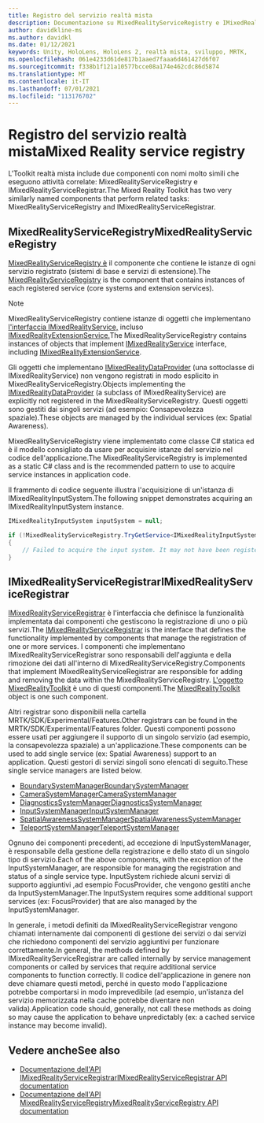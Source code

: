 ```yaml
---
title: Registro del servizio realtà mista
description: Documentazione su MixedRealityServiceRegistry e IMixedRealityServiceRegistrar
author: davidkline-ms
ms.author: davidkl
ms.date: 01/12/2021
keywords: Unity, HoloLens, HoloLens 2, realtà mista, sviluppo, MRTK,
ms.openlocfilehash: 061e4233d61de817b1aaed7faaa6d461427d6f07
ms.sourcegitcommit: f338b1f121a10577bcce08a174e462cdc86d5874
ms.translationtype: MT
ms.contentlocale: it-IT
ms.lasthandoff: 07/01/2021
ms.locfileid: "113176702"
---
```

# <a name="mixed-reality-service-registry"></a><span data-ttu-id="4eac3-104">Registro del servizio realtà mista</span><span class="sxs-lookup"><span data-stu-id="4eac3-104">Mixed Reality service registry</span></span>

<span data-ttu-id="4eac3-105">L'Toolkit realtà mista include due componenti con nomi molto simili che eseguono attività correlate: MixedRealityServiceRegistry e IMixedRealityServiceRegistrar.</span><span class="sxs-lookup"><span data-stu-id="4eac3-105">The Mixed Reality Toolkit has two very similarly named components that perform related tasks: MixedRealityServiceRegistry and IMixedRealityServiceRegistrar.</span></span>

## <a name="mixedrealityserviceregistry"></a><span data-ttu-id="4eac3-106">MixedRealityServiceRegistry</span><span class="sxs-lookup"><span data-stu-id="4eac3-106">MixedRealityServiceRegistry</span></span>

<span data-ttu-id="4eac3-107">[MixedRealityServiceRegistry è](xref:Microsoft.MixedReality.Toolkit.MixedRealityServiceRegistry) il componente che contiene le istanze di ogni servizio registrato (sistemi di base e servizi di estensione).</span><span class="sxs-lookup"><span data-stu-id="4eac3-107">The [MixedRealityServiceRegistry](xref:Microsoft.MixedReality.Toolkit.MixedRealityServiceRegistry) is the component that contains instances of each registered service (core systems and extension services).</span></span>

> [!NOTE]
> <span data-ttu-id="4eac3-108">MixedRealityServiceRegistry contiene istanze di oggetti che implementano [l'interfaccia IMixedRealityService,](xref:Microsoft.MixedReality.Toolkit.IMixedRealityService) incluso [IMixedRealityExtensionService.](xref:Microsoft.MixedReality.Toolkit.IMixedRealityExtensionService)</span><span class="sxs-lookup"><span data-stu-id="4eac3-108">The MixedRealityServiceRegistry contains instances of objects that implement [IMixedRealityService](xref:Microsoft.MixedReality.Toolkit.IMixedRealityService) interface, including [IMixedRealityExtensionService](xref:Microsoft.MixedReality.Toolkit.IMixedRealityExtensionService).</span></span>
>
><span data-ttu-id="4eac3-109">Gli oggetti che implementano [IMixedRealityDataProvider](xref:Microsoft.MixedReality.Toolkit.IMixedRealityDataProvider) (una sottoclasse di IMixedRealityService) non vengono registrati in modo esplicito in MixedRealityServiceRegistry.</span><span class="sxs-lookup"><span data-stu-id="4eac3-109">Objects implementing the [IMixedRealityDataProvider](xref:Microsoft.MixedReality.Toolkit.IMixedRealityDataProvider) (a subclass of IMixedRealityService) are explicitly not registered in the MixedRealityServiceRegistry.</span></span> <span data-ttu-id="4eac3-110">Questi oggetti sono gestiti dai singoli servizi (ad esempio: Consapevolezza spaziale).</span><span class="sxs-lookup"><span data-stu-id="4eac3-110">These objects are managed by the individual services (ex: Spatial Awareness).</span></span>

<span data-ttu-id="4eac3-111">MixedRealityServiceRegistry viene implementato come classe C# statica ed è il modello consigliato da usare per acquisire istanze del servizio nel codice dell'applicazione.</span><span class="sxs-lookup"><span data-stu-id="4eac3-111">The MixedRealityServiceRegistry is implemented as a static C# class and is the recommended pattern to use to acquire service instances in application code.</span></span>

<span data-ttu-id="4eac3-112">Il frammento di codice seguente illustra l'acquisizione di un'istanza di IMixedRealityInputSystem.</span><span class="sxs-lookup"><span data-stu-id="4eac3-112">The following snippet demonstrates acquiring an IMixedRealityInputSystem instance.</span></span>

```c#
IMixedRealityInputSystem inputSystem = null;

if (!MixedRealityServiceRegistry.TryGetService<IMixedRealityInputSystem>(out inputSystem))
{
    // Failed to acquire the input system. It may not have been registered
}
```

## <a name="imixedrealityserviceregistrar"></a><span data-ttu-id="4eac3-113">IMixedRealityServiceRegistrar</span><span class="sxs-lookup"><span data-stu-id="4eac3-113">IMixedRealityServiceRegistrar</span></span>

<span data-ttu-id="4eac3-114">[IMixedRealityServiceRegistrar](xref:Microsoft.MixedReality.Toolkit.IMixedRealityServiceRegistrar) è l'interfaccia che definisce la funzionalità implementata dai componenti che gestiscono la registrazione di uno o più servizi.</span><span class="sxs-lookup"><span data-stu-id="4eac3-114">The [IMixedRealityServiceRegistrar](xref:Microsoft.MixedReality.Toolkit.IMixedRealityServiceRegistrar) is the interface that defines the functionality implemented by components that manage the registration of one or more services.</span></span> <span data-ttu-id="4eac3-115">I componenti che implementano IMixedRealityServiceRegistrar sono responsabili dell'aggiunta e della rimozione dei dati all'interno di MixedRealityServiceRegistry.</span><span class="sxs-lookup"><span data-stu-id="4eac3-115">Components that implement IMixedRealityServiceRegistrar are responsible for adding and removing the data within the MixedRealityServiceRegistry.</span></span> <span data-ttu-id="4eac3-116">[L'oggetto MixedRealityToolkit](xref:Microsoft.MixedReality.Toolkit.MixedRealityToolkit) è uno di questi componenti.</span><span class="sxs-lookup"><span data-stu-id="4eac3-116">The [MixedRealityToolkit](xref:Microsoft.MixedReality.Toolkit.MixedRealityToolkit) object is one such component.</span></span>

<span data-ttu-id="4eac3-117">Altri registrar sono disponibili nella cartella MRTK/SDK/Experimental/Features.</span><span class="sxs-lookup"><span data-stu-id="4eac3-117">Other registrars can be found in the MRTK/SDK/Experimental/Features folder.</span></span> <span data-ttu-id="4eac3-118">Questi componenti possono essere usati per aggiungere il supporto di un singolo servizio (ad esempio, la consapevolezza spaziale) a un'applicazione.</span><span class="sxs-lookup"><span data-stu-id="4eac3-118">These components can be used to add single service (ex: Spatial Awareness) support to an application.</span></span> <span data-ttu-id="4eac3-119">Questi gestori di servizi singoli sono elencati di seguito.</span><span class="sxs-lookup"><span data-stu-id="4eac3-119">These single service managers are listed below.</span></span>

- [<span data-ttu-id="4eac3-120">BoundarySystemManager</span><span class="sxs-lookup"><span data-stu-id="4eac3-120">BoundarySystemManager</span></span>](xref:Microsoft.MixedReality.Toolkit.Experimental.Boundary.BoundarySystemManager)
- [<span data-ttu-id="4eac3-121">CameraSystemManager</span><span class="sxs-lookup"><span data-stu-id="4eac3-121">CameraSystemManager</span></span>](xref:Microsoft.MixedReality.Toolkit.Experimental.CameraSystem.CameraSystemManager)
- [<span data-ttu-id="4eac3-122">DiagnosticsSystemManager</span><span class="sxs-lookup"><span data-stu-id="4eac3-122">DiagnosticsSystemManager</span></span>](xref:Microsoft.MixedReality.Toolkit.Experimental.Diagnostics.DiagnosticsSystemManager)
- [<span data-ttu-id="4eac3-123">InputSystemManager</span><span class="sxs-lookup"><span data-stu-id="4eac3-123">InputSystemManager</span></span>](xref:Microsoft.MixedReality.Toolkit.Experimental.Input.InputSystemManager)
- [<span data-ttu-id="4eac3-124">SpatialAwarenessSystemManager</span><span class="sxs-lookup"><span data-stu-id="4eac3-124">SpatialAwarenessSystemManager</span></span>](xref:Microsoft.MixedReality.Toolkit.Experimental.SpatialAwareness.SpatialAwarenessSystemManager)
- [<span data-ttu-id="4eac3-125">TeleportSystemManager</span><span class="sxs-lookup"><span data-stu-id="4eac3-125">TeleportSystemManager</span></span>](xref:Microsoft.MixedReality.Toolkit.Experimental.Teleport.TeleportSystemManager)

<span data-ttu-id="4eac3-126">Ognuno dei componenti precedenti, ad eccezione di InputSystemManager, è responsabile della gestione della registrazione e dello stato di un singolo tipo di servizio.</span><span class="sxs-lookup"><span data-stu-id="4eac3-126">Each of the above components, with the exception of the InputSystemManager, are responsible for managing the registration and status of a single service type.</span></span> <span data-ttu-id="4eac3-127">InputSystem richiede alcuni servizi di supporto aggiuntivi ,ad esempio FocusProvider, che vengono gestiti anche da InputSystemManager.</span><span class="sxs-lookup"><span data-stu-id="4eac3-127">The InputSystem requires some additional support services (ex: FocusProvider) that are also managed by the InputSystemManager.</span></span>

<span data-ttu-id="4eac3-128">In generale, i metodi definiti da IMixedRealityServiceRegistrar vengono chiamati internamente dai componenti di gestione dei servizi o dai servizi che richiedono componenti del servizio aggiuntivi per funzionare correttamente.</span><span class="sxs-lookup"><span data-stu-id="4eac3-128">In general, the methods defined by IMixedRealityServiceRegistrar are called internally by service management components or called by services that require additional service components to function correctly.</span></span> <span data-ttu-id="4eac3-129">Il codice dell'applicazione in genere non deve chiamare questi metodi, perché in questo modo l'applicazione potrebbe comportarsi in modo imprevedibile (ad esempio, un'istanza del servizio memorizzata nella cache potrebbe diventare non valida).</span><span class="sxs-lookup"><span data-stu-id="4eac3-129">Application code should, generally, not call these methods as doing so may cause the application to behave unpredictably (ex: a cached service instance may become invalid).</span></span>

## <a name="see-also"></a><span data-ttu-id="4eac3-130">Vedere anche</span><span class="sxs-lookup"><span data-stu-id="4eac3-130">See also</span></span>

- [<span data-ttu-id="4eac3-131">Documentazione dell'API IMixedRealityServiceRegistrar</span><span class="sxs-lookup"><span data-stu-id="4eac3-131">IMixedRealityServiceRegistrar API documentation</span></span>](xref:Microsoft.MixedReality.Toolkit.IMixedRealityServiceRegistrar)
- [<span data-ttu-id="4eac3-132">Documentazione dell'API MixedRealityServiceRegistry</span><span class="sxs-lookup"><span data-stu-id="4eac3-132">MixedRealityServiceRegistry API documentation</span></span>](xref:Microsoft.MixedReality.Toolkit.MixedRealityServiceRegistry)
